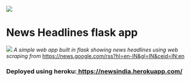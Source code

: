 
<a href="https://www.python.org/"><img src="http://ForTheBadge.com/images/badges/made-with-python.svg"></a>
<h1>News Headlines flask app</h1>
<img src="https://img.shields.io/badge/Python-flask-blue">
<i>A simple web app built in flask showing news headlines using web scraping from</i> <a href="https://news.google.com/rss?hl=en-IN&gl=IN&ceid=IN:en">https://news.google.com/rss?hl=en-IN&gl=IN&ceid=IN:en<br></a>
<h3><p>Deployed using heroku:<a href="https://newsindia.herokuapp.com/">         https://newsindia.herokuapp.com/</a></p>
